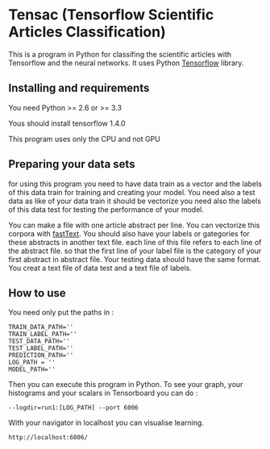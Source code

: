 
# Tensac (Tensorflow Scientific Articles Classification)

This is a program in Python for classifing the scientific articles with Tensorflow and the neural networks. It uses Python [Tensorflow](https://www.tensorflow.org/) library.

## Installing and requirements

You need Python >= 2.6 or >= 3.3

Yous should install tensorflow 1.4.0

This program uses only the CPU and not GPU

## Preparing your data sets
for using this program you need to have data train as a vector and the labels of this data train for training and creating your model.
You need also a test data as like of your data train it should be vectorize you need also the labels of this data test for testing the performance of your model.

You can make a file with one article abstract per line. You can vectorize this corpora with [fastText](https://fasttext.cc/).
You should also have your labels or gategories for these abstracts in another text file. each line of this file refers to each line of the abstract file. so that the first line of your label file is the category of your first abstract in abstract file.
Your testing data should have the same format. You creat a text file of data test and a text file of labels.



## How to use

You need only put the paths in : 
```
TRAIN_DATA_PATH=''
TRAIN_LABEL_PATH=''
TEST_DATA_PATH=''
TEST_LABEL_PATH=''
PREDICTION_PATH=''
LOG_PATH = ''
MODEL_PATH=''
```
Then you can execute this program in Python.
To see your graph, your histograms and your scalars in Tensorboard you can do :
```
--logdir=run1:[LOG_PATH] --port 6006
```
With your navigator in localhost you can visualise learning.
```
http://localhost:6006/
